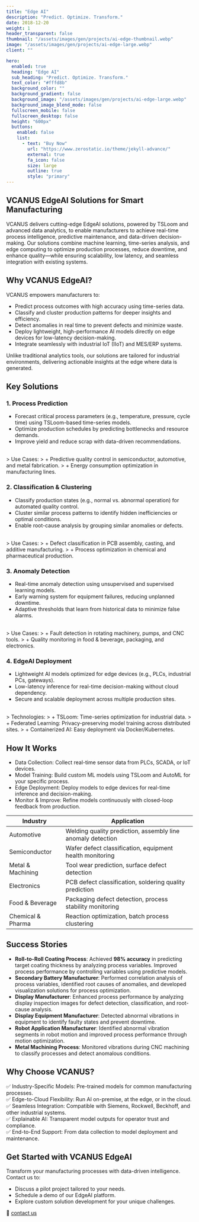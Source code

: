 ```yaml
---
title: "Edge AI"
description: "Predict. Optimize. Transform."
date: 2018-12-20
weight: 1
header_transparent: false
thumbnail: "/assets/images/gen/projects/ai-edge-thumbnail.webp"
image: "/assets/images/gen/projects/ai-edge-large.webp"
client: ""

hero:
  enabled: true
  heading: "Edge AI"
  sub_heading: "Predict. Optimize. Transform."
  text_color: "#fffd8b"
  background_color: ""
  background_gradient: false
  background_image: "/assets/images/gen/projects/ai-edge-large.webp"
  background_image_blend_mode: false
  fullscreen_mobile: false
  fullscreen_desktop: false
  height: "600px"
  buttons:
    enabled: false
    list:
      - text: "Buy Now"
        url: "https://www.zerostatic.io/theme/jekyll-advance/"
        external: true
        fa_icon: false
        size: large
        outline: true
        style: "primary"
---
```


## VCANUS EdgeAI Solutions for Smart Manufacturing

VCANUS delivers cutting-edge EdgeAI solutions, powered by TSLoom and advanced data analytics, to enable manufacturers to achieve real-time process intelligence, predictive maintenance, and data-driven decision-making. Our solutions combine machine learning, time-series analysis, and edge computing to optimize production processes, reduce downtime, and enhance quality—while ensuring scalability, low latency, and seamless integration with existing systems.

## Why VCANUS EdgeAI?

VCANUS empowers manufacturers to:

- Predict process outcomes with high accuracy using time-series data.
- Classify and cluster production patterns for deeper insights and efficiency.
- Detect anomalies in real time to prevent defects and minimize waste.
- Deploy lightweight, high-performance AI models directly on edge devices for low-latency decision-making.
- Integrate seamlessly with industrial IoT (IIoT) and MES/ERP systems.

Unlike traditional analytics tools, our solutions are tailored for industrial environments, delivering actionable insights at the edge where data is generated.

## Key Solutions

### 1. Process Prediction
- Forecast critical process parameters (e.g., temperature, pressure, cycle time) using TSLoom-based time-series models.
- Optimize production schedules by predicting bottlenecks and resource demands.
- Improve yield and reduce scrap with data-driven recommendations.
<br>
> Use Cases:
>    + Predictive quality control in semiconductor, automotive, and metal fabrication.
>    + Energy consumption optimization in manufacturing lines.


### 2. Classification & Clustering
- Classify production states (e.g., normal vs. abnormal operation) for automated quality control.
- Cluster similar process patterns to identify hidden inefficiencies or optimal conditions.
- Enable root-cause analysis by grouping similar anomalies or defects.
<br>
> Use Cases:
>    + Defect classification in PCB assembly, casting, and additive manufacturing.
>    + Process optimization in chemical and pharmaceutical production.


### 3. Anomaly Detection
- Real-time anomaly detection using unsupervised and supervised learning models.
- Early warning system for equipment failures, reducing unplanned downtime.
- Adaptive thresholds that learn from historical data to minimize false alarms.
<br>
> Use Cases:
>    + Fault detection in rotating machinery, pumps, and CNC tools.
>    + Quality monitoring in food & beverage, packaging, and electronics.


### 4. EdgeAI Deployment
- Lightweight AI models optimized for edge devices (e.g., PLCs, industrial PCs, gateways).
- Low-latency inference for real-time decision-making without cloud dependency.
- Secure and scalable deployment across multiple production sites.
<br>
> Technologies:
>    + TSLoom: Time-series optimization for industrial data.
>    + Federated Learning: Privacy-preserving model training across distributed sites.
>    + Containerized AI: Easy deployment via Docker/Kubernetes.

## How It Works
- Data Collection: Collect real-time sensor data from PLCs, SCADA, or IoT devices.
- Model Training: Build custom ML models using TSLoom and AutoML for your specific process.
- Edge Deployment: Deploy models to edge devices for real-time inference and decision-making.
- Monitor & Improve: Refine models continuously with closed-loop feedback from production.

| Industry | Application |
|---|---|
| Automotive | Welding quality prediction, assembly line anomaly detection |
| Semiconductor | Wafer defect classification, equipment health monitoring |
| Metal & Machining | Tool wear prediction, surface defect detection |
| Electronics | PCB defect classification, soldering quality prediction |
| Food & Beverage | Packaging defect detection, process stability monitoring |
| Chemical & Pharma | Reaction optimization, batch process clustering |

## Success Stories 
- **Roll-to-Roll Coating Process**: Achieved **98% accuracy** in predicting target coating thickness by analyzing process variables. Improved process performance by controlling variables using predictive models.
- **Secondary Battery Manufacturer**: Performed correlation analysis of process variables, identified root causes of anomalies, and developed visualization solutions for process optimization.
- **Display Manufacturer**: Enhanced process performance by analyzing display inspection images for defect detection, classification, and root-cause analysis.
- **Display Equipment Manufacturer**: Detected abnormal vibrations in equipment to identify faulty states and prevent downtime.
- **Robot Application Manufacturer**: Identified abnormal vibration segments in robot motion and improved process performance through motion optimization.
- **Metal Machining Process**: Monitored vibrations during CNC machining to classify processes and detect anomalous conditions.

## Why Choose VCANUS?
✅ Industry-Specific Models: Pre-trained models for common manufacturing processes.
<br>
✅ Edge-to-Cloud Flexibility: Run AI on-premise, at the edge, or in the cloud.
<br>
✅ Seamless Integration: Compatible with Siemens, Rockwell, Beckhoff, and other industrial systems.
<br>
✅ Explainable AI: Transparent model outputs for operator trust and compliance.
<br>
✅ End-to-End Support: From data collection to model deployment and maintenance.

## Get Started with VCANUS EdgeAI
Transform your manufacturing processes with data-driven intelligence. Contact us to:
- Discuss a pilot project tailored to your needs.
- Schedule a demo of our EdgeAI platform.
- Explore custom solution development for your unique challenges.

📩 [contact us](mailto:info@vcanus.com)
